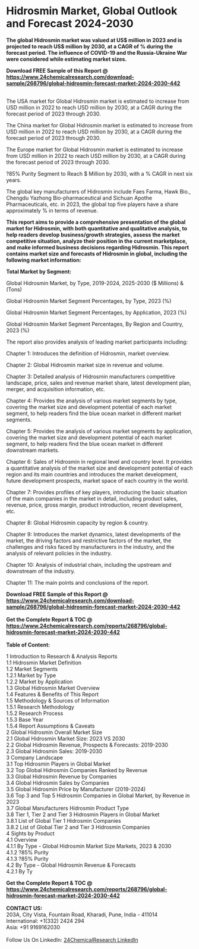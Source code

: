 <h1>Hidrosmin Market, Global Outlook and Forecast 2024-2030</h1><p><strong>The global Hidrosmin market was valued at US$ million in 2023 and is projected to reach US$ million by 2030, at a CAGR of % during the forecast period. The influence of COVID-19 and the Russia-Ukraine War were considered while estimating market sizes.</strong></p><p>
</p><p></p><div><b>Download FREE Sample of this Report @ 
            <a href="https://www.24chemicalresearch.com/download-sample/268796/global-hidrosmin-forecast-market-2024-2030-442">
            https://www.24chemicalresearch.com/download-sample/268796/global-hidrosmin-forecast-market-2024-2030-442</a></b></div><br><p>
</p><p>The USA market for Global Hidrosmin market is estimated to increase from USD million in 2022 to reach USD million by 2030, at a CAGR during the forecast period of 2023 through 2030.</p><p>
</p><p>The China market for Global Hidrosmin market is estimated to increase from USD million in 2022 to reach USD million by 2030, at a CAGR during the forecast period of 2023 through 2030.</p><p>
</p><p>The Europe market for Global Hidrosmin market is estimated to increase from USD million in 2022 to reach USD million by 2030, at a CAGR during the forecast period of 2023 through 2030.</p><p>
?85% Purity Segment to Reach $ Million by 2030, with a % CAGR in next six years.</p><p>
The global key manufacturers of Hidrosmin include Faes Farma, Hawk Bio., Chengdu Yazhong Bio-pharmaceutical and Sichuan Apothe Pharmaceuticals, etc. in 2023, the global top five players have a share approximately % in terms of revenue.</p><p>
<strong>This report aims to provide a comprehensive presentation of the global market for Hidrosmin, with both quantitative and qualitative analysis, to help readers develop business/growth strategies, assess the market competitive situation, analyze their position in the current marketplace, and make informed business decisions regarding Hidrosmin. This report contains market size and forecasts of Hidrosmin in global, including the following market information:</strong></p><p>
</p><p>
<strong>Total Market by Segment:</strong></p><p>
Global Hidrosmin Market, by Type, 2019-2024, 2025-2030 ($ Millions) &amp; (Tons)</p><p>
Global Hidrosmin Market Segment Percentages, by Type, 2023 (%)</p><p>
</p><p>
Global Hidrosmin Market Segment Percentages, by Application, 2023 (%)</p><p>
</p><p>
Global Hidrosmin Market Segment Percentages, By Region and Country, 2023 (%)</p><p>
</p><p>
The report also provides analysis of leading market participants including:</p><p>
</p><p>
</p><p>
Chapter 1: Introduces the definition of Hidrosmin, market overview.</p><p>
Chapter 2: Global Hidrosmin market size in revenue and volume.</p><p>
Chapter 3: Detailed analysis of Hidrosmin manufacturers competitive landscape, price, sales and revenue market share, latest development plan, merger, and acquisition information, etc.</p><p>
Chapter 4: Provides the analysis of various market segments by type, covering the market size and development potential of each market segment, to help readers find the blue ocean market in different market segments.</p><p>
Chapter 5: Provides the analysis of various market segments by application, covering the market size and development potential of each market segment, to help readers find the blue ocean market in different downstream markets.</p><p>
Chapter 6: Sales of Hidrosmin in regional level and country level. It provides a quantitative analysis of the market size and development potential of each region and its main countries and introduces the market development, future development prospects, market space of each country in the world.</p><p>
Chapter 7: Provides profiles of key players, introducing the basic situation of the main companies in the market in detail, including product sales, revenue, price, gross margin, product introduction, recent development, etc.</p><p>
Chapter 8: Global Hidrosmin capacity by region &amp; country.</p><p>
Chapter 9: Introduces the market dynamics, latest developments of the market, the driving factors and restrictive factors of the market, the challenges and risks faced by manufacturers in the industry, and the analysis of relevant policies in the industry.</p><p>
Chapter 10: Analysis of industrial chain, including the upstream and downstream of the industry.</p><p>
Chapter 11: The main points and conclusions of the report.</p><div><b>Download FREE Sample of this Report @ 
            <a href="https://www.24chemicalresearch.com/download-sample/268796/global-hidrosmin-forecast-market-2024-2030-442">
            https://www.24chemicalresearch.com/download-sample/268796/global-hidrosmin-forecast-market-2024-2030-442</a></b></div><br><div><b>Get the Complete Report & TOC @ 
            <a href="https://www.24chemicalresearch.com/reports/268796/global-hidrosmin-forecast-market-2024-2030-442">
            https://www.24chemicalresearch.com/reports/268796/global-hidrosmin-forecast-market-2024-2030-442</a></b></div><br>
            <b>Table of Content:</b><p>1 Introduction to Research & Analysis Reports<br />
    1.1 Hidrosmin Market Definition<br />
    1.2 Market Segments<br />
        1.2.1 Market by Type<br />
        1.2.2 Market by Application<br />
    1.3 Global Hidrosmin Market Overview<br />
    1.4 Features & Benefits of This Report<br />
    1.5 Methodology & Sources of Information<br />
        1.5.1 Research Methodology<br />
        1.5.2 Research Process<br />
        1.5.3 Base Year<br />
        1.5.4 Report Assumptions & Caveats<br />
2 Global Hidrosmin Overall Market Size<br />
    2.1 Global Hidrosmin Market Size: 2023 VS 2030<br />
    2.2 Global Hidrosmin Revenue, Prospects & Forecasts: 2019-2030<br />
    2.3 Global Hidrosmin Sales: 2019-2030<br />
3 Company Landscape<br />
    3.1 Top Hidrosmin Players in Global Market<br />
    3.2 Top Global Hidrosmin Companies Ranked by Revenue<br />
    3.3 Global Hidrosmin Revenue by Companies<br />
    3.4 Global Hidrosmin Sales by Companies<br />
    3.5 Global Hidrosmin Price by Manufacturer (2019-2024)<br />
    3.6 Top 3 and Top 5 Hidrosmin Companies in Global Market, by Revenue in 2023<br />
    3.7 Global Manufacturers Hidrosmin Product Type<br />
    3.8 Tier 1, Tier 2 and Tier 3 Hidrosmin Players in Global Market<br />
        3.8.1 List of Global Tier 1 Hidrosmin Companies<br />
        3.8.2 List of Global Tier 2 and Tier 3 Hidrosmin Companies<br />
4 Sights by Product<br />
    4.1 Overview<br />
        4.1.1 By Type - Global Hidrosmin Market Size Markets, 2023 & 2030<br />
        4.1.2 ?85% Purity<br />
        4.1.3 ?85% Purity<br />
    4.2 By Type - Global Hidrosmin Revenue & Forecasts<br />
        4.2.1 By Ty</p><div><b>Get the Complete Report & TOC @ 
            <a href="https://www.24chemicalresearch.com/reports/268796/global-hidrosmin-forecast-market-2024-2030-442">
            https://www.24chemicalresearch.com/reports/268796/global-hidrosmin-forecast-market-2024-2030-442</a></b></div><br><b>CONTACT US:</b><br>
            203A, City Vista, Fountain Road, Kharadi, Pune, India - 411014<br>
            International: +1(332) 2424 294<br>
            Asia: +91 9169162030 <br><br>
            Follow Us On LinkedIn: <a href="https://www.linkedin.com/company/24chemicalresearch/">24ChemicalResearch LinkedIn</a>